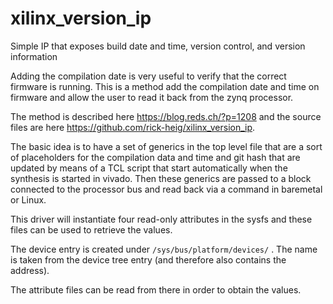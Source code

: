 # xilinx_version_ip
Simple IP that exposes build date and time, version control, and version information

Adding the compilation date is very useful to verify that the correct firmware is running. This
is a method add the compilation date and time on firmware and allow the user to read it
back from the zynq processor.

The method is described here https://blog.reds.ch/?p=1208 and the source files are here
https://github.com/rick-heig/xilinx_version_ip.

The basic idea is to have a set of generics in the top level file that are a sort of placeholders
for the compilation data and time and git hash that are updated by means of a TCL script
that start automatically when the synthesis is started in vivado. Then these generics are
passed to a block connected to the processor bus and read back via a command in
baremetal or Linux.

This driver will instantiate four read-only attributes in the sysfs and these files can be used to retrieve the values.

The device entry is created under ```/sys/bus/platform/devices/``` . The name is taken from the device tree entry (and therefore also contains the address).

The attribute files can be read from there in order to obtain the values.
